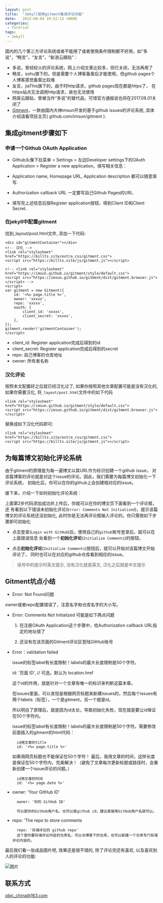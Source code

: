```yaml
---
layout: post
title:  "Jekyll使用gitment集成评论功能"
date:   2015-08-04 19:52:13 +0800
categories:
 - Turorial
tags:
 - Jekyll
---
```



国内的几个第三方评论系统或者不能用了或者使用条件限制都不好用，如“多说”，“畅言”，“友言”，“新浪云跟贴”：

<!--more-->

- 多说，曾经较火的评论系统，网上介绍文章比较多，但已关闭，无法再用了
- 畅言，sohu旗下的，但是需要个人博客备案后才能使用，但github pages个人博客感觉备案比较难
- 友言，jiaThis旗下的，由于时http请求，github pages现在都是https了， 在https站点无法调用http请求，故也无法使用
- 网易云跟贴，曾被当作“多说”的替代品，可惜官方通报说也将在2017.08.01关闭了
- [Gitment](https://github.com/imsun/gitment)，一款由国内大神imsun开发的基于github issues的评论系统, 具体介绍请看项目主页( github.com/imsun/gitment ).

## 集成gitment步骤如下

### 申请一个Github OAuth Application

- Github头像下拉菜单 > Settings > 左边Developer settings下的OAuth Application > Register a new application，填写相关信息：

- Application name, Homepage URL, Application description 都可以随意填写.

- Authorization callback URL 一定要写自己Github Pages的URL.

- 填写完上述信息后按Register application按钮，得到Client ID和Client Secret.

### 在jekyll中配置gitment

找到_layout/post.html文件, 添加一下代码:

	<div id="gitmentContainer"></div>
	<!-- 汉化 -->
	<link rel="stylesheet" href="https://billts.site/extra_css/gitment.css">
	<script src="https://billts.site/js/gitment.js"></script>
	
	<!-- <link rel="stylesheet" href="https://imsun.github.io/gitment/style/default.css">
	<script src="https://imsun.github.io/gitment/dist/gitment.browser.js"></script> -->
	<script>
	var gitment = new Gitment({
		id: '<%= page.title %>',
	    owner: 'xxxxx',
	    repo: 'xxxxx',
	    oauth: {
	        client_id: 'xxxxx',
	        client_secret: 'xxxxx',
	    },
	});
	gitment.render('gitmentContainer');
	</script>

- client_id: Register application完成后得到的id
- client_secret: Register application完成后得到的secret
- repo: 自己博客的仓库地址
- owner: 所有者名称

### 汉化评论

按照本文配置好之后就已经汉化过了, 如果你按照其他文章配置可能是没有汉化的, 如果你需要汉化, 将`_layout/post.html`文件中的如下代码

	<link rel="stylesheet" href="https://imsun.github.io/gitment/style/default.css">
	<script src="https://imsun.github.io/gitment/dist/gitment.browser.js"></script> 
	
替换成如下汉化代码即可:

	<link rel="stylesheet" href="https://billts.site/extra_css/gitment.css">
	<script src="https://billts.site/js/gitment.js"></script>


## 为每篇博文初始化评论系统

由于gitment的原理是为每一遍博文以其URL作为标识创建一个github issue， 对该篇博客的评论就是对这个issue的评论。因此，我们需要为每篇博文初始化一下评论系统， 初始化后，你可以在你的github上会创建相对应的issue。

接下来，介绍一下如何初始化评论系统：

上面第2步代码添加成功并上传后，你就可以在你的博文页下面看到一个评论框，还 有看到以下错误未初始化评论(`Error: Comments Not Initialized`)，提示该篇博文的评论系统还没初始化, 此时你是无法再评论框输入评论的。你只需按如下步骤即可初始化

- 点击登录(`Login with GitHub`)后，使用自己的`github`账号登录后，就可以在上面错误信息 处看到一个**初始化评论**(`Initialize Comments`)的按钮。

- 点击**初始化评论**(`Initialize Comments`)按钮后，就可以开始对该篇博文开始评论了， 同时也可以在对应的github仓库看到相应的issue。

> 括号中的提示时英文提示, 没有汉化就是英文, 汉化之后就是中文提示


## Gitment坑点小结

- Error: Not Found问题

owner或者repo配置错误了，注意名字和仓库名字的大小写。

- Error: Comments Not Initialized  可能是如下两点问题

	1. 在注册OAuth Application这个步骤中，给Authorization callback URL指定的地址错了

	2. 还没有在该页面的Gitment评论区登陆GitHub账号

- Error：validation failed

	issue的标签label有长度限制！labels的最大长度限制是50个字符。
	
	id: '页面 ID', // 可选。默认为 location.href
	
	这个id的作用，就是针对一个文章有唯一的标识来判断这篇本章。
	
	在issues里面，可以发现是根据网页标题来新建issues的，然后每个issues有两个labels（标签），一个是gitment，另一个就是id。
	
	所以明白了原理后，就是因为id太长，导致初始化失败，现在就是要让id保证在50个字符内。
	
	issue的标签label有长度限制！labels的最大长度限制是50个字符。需要修改前面插入的gitment的html代码：

		id用文章的title
		id: '<%= page.title %>'
	
	如果用网页标题也不能保证在50个字符！
	最后，我用文章的时间，这样长度是保证在50个字符内，完美解决！（避免了文章每次更新标题或路径时，会重新创建一个issue评论的问题。）

		id用文章的时间
		id: '<%= page.date %>'


- owner: 'Your GitHub ID'

		owner: '你的 GitHub ID'
		
		可以是你的GitHub用户名，也可以是github id，建议直接用GitHub用户名就可以。


- repo: 'The repo to store comments

		repo: '存储评论的 github repo'
		这个是你要存储评论内容的仓库名，可以与博客下的仓库，也可以新建一个仓库专门存储评论内容的。

 最后我们看一张成品图片吧, 效果还是很不错的, 除了评论完还有喜欢, 以及喜欢别人的评论的功能:
 
 ![图片](/assets/images/jekyll/comment.png)
## 联系方式

objc_china@163.com

